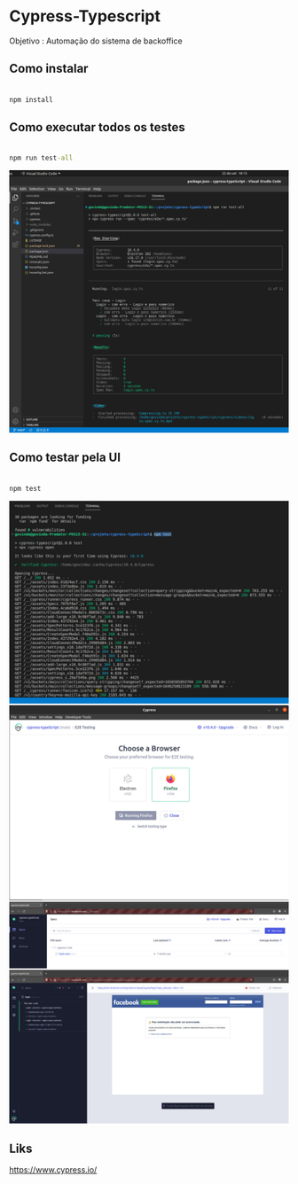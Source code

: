 # Cypress-Typescript

Objetivo : Automação do sistema de backoffice

## Como instalar

```cmd

npm install

```


## Como executar todos os testes


```cmd

npm run test-all

```

![](./doc/1.jpeg)

## Como testar pela UI


```cmd

npm test

```

![](./doc/2.jpeg)
![](./doc/3.jpeg)
![](./doc/4.jpeg)
![](./doc/5.jpeg)


## Liks

https://www.cypress.io/